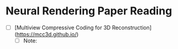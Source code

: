 # Neural Rendering Paper Reading

- [ ] [Multiview Compressive Coding for 3D Reconstruction] (https://mcc3d.github.io/)
  - [ ] Note: 